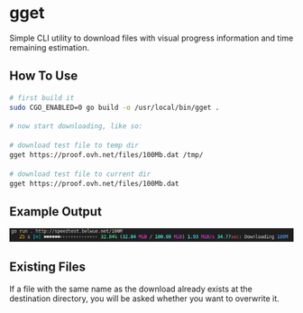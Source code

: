 # gget
Simple CLI utility to download files with visual progress information and time remaining estimation. 

## How To Use
```bash
# first build it
sudo CGO_ENABLED=0 go build -o /usr/local/bin/gget .

# now start downloading, like so:

# download test file to temp dir
gget https://proof.ovh.net/files/100Mb.dat /tmp/

# download test file to current dir
gget https://proof.ovh.net/files/100Mb.dat
```
## Example Output
![Example Output](example.png?raw=true "Example Output")

## Existing Files
If a file with the same name as the download already exists at the destination directory, you will be asked whether you want to overwrite it.
